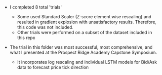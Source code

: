 - I completed 8 total 'trials'
    - Some used Standard Scaler (Z-score element wise rescaling) and resulted in gradient explosion with unsatisfactory results. Therefore, this code was not included.
    - Other trials were performed on a subset of the dataset included in this repo

- The trial in this folder was most successful, most comprehensive, and what I presented at the Prospect Ridge Academy Capstone Symposium.
    - It incorporates log rescaling and individual LSTM models for Bid/Ask data to forecast price tick direction
